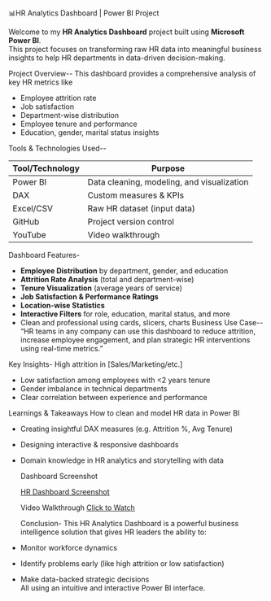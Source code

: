 📊HR Analytics Dashboard | Power BI Project

Welcome to my **HR Analytics Dashboard** project built using **Microsoft Power BI**.  
This project focuses on transforming raw HR data into meaningful business insights to help HR departments in data-driven decision-making.

Project Overview--
This dashboard provides a comprehensive analysis of key HR metrics like

- Employee attrition rate
- Job satisfaction
- Department-wise distribution
- Employee tenure and performance
- Education, gender, marital status insights

 Tools & Technologies Used--

  Tool/Technology | Purpose                          |
|-----------------|----------------------------------|
| Power BI        | Data cleaning, modeling, and visualization |
| DAX             | Custom measures & KPIs          |
| Excel/CSV       | Raw HR dataset (input data)     |
| GitHub          | Project version control         |
| YouTube         | Video walkthrough               |

Dashboard Features-

-  **Employee Distribution** by department, gender, and education
-  **Attrition Rate Analysis** (total and department-wise)
-  **Tenure Visualization** (average years of service)
-  **Job Satisfaction & Performance Ratings**
-  **Location-wise Statistics**
-  **Interactive Filters** for role, education, marital status, and more
-   Clean and professional using cards, slicers, charts
  Business Use Case--
“HR teams in any company can use this dashboard to reduce attrition, increase employee engagement, and plan strategic HR interventions using real-time metrics.”

Key Insights-
High attrition in [Sales/Marketing/etc.]
- Low satisfaction among employees with <2 years tenure
- Gender imbalance in technical departments
- Clear correlation between experience and performance

Learnings & Takeaways
How to clean and model HR data in Power BI
- Creating insightful DAX measures (e.g. Attrition %, Avg Tenure)
- Designing interactive & responsive dashboards
- Domain knowledge in HR analytics and storytelling with data

  Dashboard Screenshot

  [HR Dashboard Screenshot](https://github.com/Arpitakaushal/HR-Analytics-Dashboard/blob/main/hr%20analyst%20ss.png)

  Video Walkthrough
  [Click to Watch](https://youtube.com/your-video-link)

  Conclusion-
  This HR Analytics Dashboard is a powerful business intelligence solution that gives HR leaders the ability to:
- Monitor workforce dynamics
- Identify problems early (like high attrition or low satisfaction)
- Make data-backed strategic decisions  
All using an intuitive and interactive Power BI interface.





 

 
